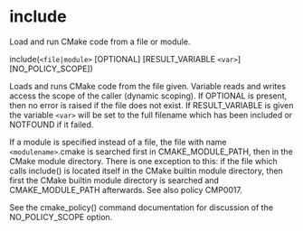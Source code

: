   

# include  
Load and run CMake code from a file or module.  

include(```<file|module>``` [OPTIONAL] [RESULT_VARIABLE ```<var>```]
                      [NO_POLICY_SCOPE])

  

Loads and runs CMake code from the file given.  Variable reads and
writes access the scope of the caller (dynamic scoping).  If OPTIONAL
is present, then no error is raised if the file does not exist.  If
RESULT_VARIABLE is given the variable ```<var>``` will be set to the
full filename which has been included or NOTFOUND if it failed.  

If a module is specified instead of a file, the file with name
```<modulename>```.cmake is searched first in CMAKE_MODULE_PATH,
then in the CMake module directory.  There is one exception to this: if
the file which calls include() is located itself in the CMake builtin
module directory, then first the CMake builtin module directory is searched and
CMAKE_MODULE_PATH afterwards.  See also policy CMP0017.  

See the cmake_policy() command documentation for discussion of the
NO_POLICY_SCOPE option.  

